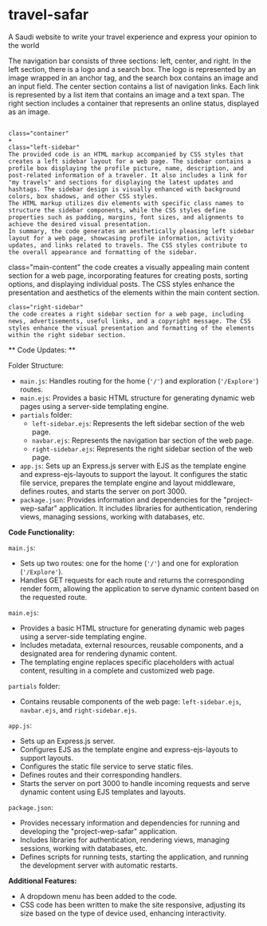 # travel-safar
A Saudi website to write your travel experience and express your opinion to the world

The navigation bar consists of three sections: left, center, and right.
In the left section, there is a logo and a search box. The logo is represented by an image wrapped in an anchor tag, and the search box contains an image and an input field.
The center section contains a list of navigation links. Each link is represented by a list item that contains an image and a text span.
The right section includes a container that represents an online status, displayed as an image.

~~~~~~~~~~~~~~~~~~~~~~~~~~~~~~~~~~~~~~~~~~~~~~~~~~~~~~~~~~~~~~~~~~

class="container"
+
class="left-sidebar"
The provided code is an HTML markup accompanied by CSS styles that creates a left sidebar layout for a web page. The sidebar contains a profile box displaying the profile picture, name, description, and post-related information of a traveler. It also includes a link for "my travels" and sections for displaying the latest updates and hashtags. The sidebar design is visually enhanced with background colors, box shadows, and other CSS styles.
The HTML markup utilizes div elements with specific class names to structure the sidebar components, while the CSS styles define properties such as padding, margins, font sizes, and alignments to achieve the desired visual presentation.
In summary, the code generates an aesthetically pleasing left sidebar layout for a web page, showcasing profile information, activity updates, and links related to travels. The CSS styles contribute to the overall appearance and formatting of the sidebar.

~~~~~~~~~~~~~~~~~~~~~~~~~~~~~~~~~~~~~~~~~~~~~~~~~~~~~~~~~~~~~~~~~~
class="main-content"
the code creates a visually appealing main content section for a web page, incorporating features for creating posts, sorting options, and displaying individual posts. The CSS styles enhance the presentation and aesthetics of the elements within the main content section.

~~~~~~~~~~~~~~~~~~~~~~~~~~~~~~~~~~~~~~~~~~~~~~~~~~~~~~~~~~~~~~~~~~
class="right-sidebar"
the code creates a right sidebar section for a web page, including news, advertisements, useful links, and a copyright message. The CSS styles enhance the visual presentation and formatting of the elements within the right sidebar section.
~~~~~~~~~~~~~~~~~~~~~~~~~~~~~~~~~~~~~~~~~~~~~~~~~~~~~~~~~~~~~~~~~~
** Code Updates: **

Folder Structure:
- `main.js`: Handles routing for the home (`'/'`) and exploration (`'/Explore'`) routes.
- `main.ejs`: Provides a basic HTML structure for generating dynamic web pages using a server-side templating engine.
- `partials` folder:
  - `left-sidebar.ejs`: Represents the left sidebar section of the web page.
  - `navbar.ejs`: Represents the navigation bar section of the web page.
  - `right-sidebar.ejs`: Represents the right sidebar section of the web page.
- `app.js`: Sets up an Express.js server with EJS as the template engine and express-ejs-layouts to support the layout. It configures the static file service, prepares the template engine and layout middleware, defines routes, and starts the server on port 3000.
- `package.json`: Provides information and dependencies for the "project-wep-safar" application. It includes libraries for authentication, rendering views, managing sessions, working with databases, etc.

**Code Functionality:**

`main.js`:
- Sets up two routes: one for the home (`'/'`) and one for exploration (`'/Explore'`).
- Handles GET requests for each route and returns the corresponding render form, allowing the application to serve dynamic content based on the requested route.

`main.ejs`:
- Provides a basic HTML structure for generating dynamic web pages using a server-side templating engine.
- Includes metadata, external resources, reusable components, and a designated area for rendering dynamic content.
- The templating engine replaces specific placeholders with actual content, resulting in a complete and customized web page.

`partials` folder:
- Contains reusable components of the web page: `left-sidebar.ejs`, `navbar.ejs`, and `right-sidebar.ejs`.

`app.js`:
- Sets up an Express.js server.
- Configures EJS as the template engine and express-ejs-layouts to support layouts.
- Configures the static file service to serve static files.
- Defines routes and their corresponding handlers.
- Starts the server on port 3000 to handle incoming requests and serve dynamic content using EJS templates and layouts.

`package.json`:
- Provides necessary information and dependencies for running and developing the "project-wep-safar" application.
- Includes libraries for authentication, rendering views, managing sessions, working with databases, etc.
- Defines scripts for running tests, starting the application, and running the development server with automatic restarts.

**Additional Features:**
- A dropdown menu has been added to the code.
- CSS code has been written to make the site responsive, adjusting its size based on the type of device used, enhancing interactivity.


